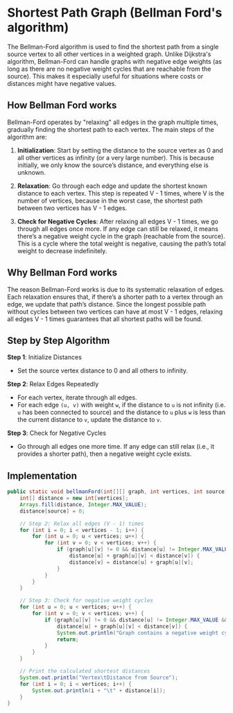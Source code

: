 # Shortest Path Graph (Bellman Ford's algorithm)

The Bellman-Ford algorithm is used to find the shortest path from a single source vertex to all other vertices in a weighted graph. Unlike Dijkstra's algorithm, Bellman-Ford can handle graphs with negative edge weights (as long as there are no negative weight cycles that are reachable from the source). This makes it especially useful for situations where costs or distances might have negative values.

## How Bellman Ford works

Bellman-Ford operates by "relaxing" all edges in the graph multiple times, gradually finding the shortest path to each vertex. The main steps of the algorithm are:

1. **Initialization**: Start by setting the distance to the source vertex as 0 and all other vertices as infinity (or a very large number). This is because initially, we only know the source’s distance, and everything else is unknown.

2. **Relaxation**: Go through each edge and update the shortest known distance to each vertex. This step is repeated V - 1 times, where V is the number of vertices, because in the worst case, the shortest path between two vertices has V - 1 edges.

3. **Check for Negative Cycles**: After relaxing all edges V - 1 times, we go through all edges once more. If any edge can still be relaxed, it means there’s a negative weight cycle in the graph (reachable from the source). This is a cycle where the total weight is negative, causing the path’s total weight to decrease indefinitely.

## Why Bellman Ford works

The reason Bellman-Ford works is due to its systematic relaxation of edges. Each relaxation ensures that, if there’s a shorter path to a vertex through an edge, we update that path’s distance. Since the longest possible path without cycles between two vertices can have at most V - 1 edges, relaxing all edges V - 1 times guarantees that all shortest paths will be found.

## Step by Step Algorithm

**Step 1**: Initialize Distances

- Set the source vertex distance to 0 and all others to infinity.

**Step 2**: Relax Edges Repeatedly

- For each vertex, iterate through all edges.
- For each edge `(u, v)` with weight `w`, if the distance to `u` is not infinity (i.e. `u` has been connected to source) and the distance to `u` plus `w` is less than the current distance to `v`, update the distance to `v`.

**Step 3**: Check for Negative Cycles

- Go through all edges one more time. If any edge can still relax (i.e., it provides a shorter path), then a negative weight cycle exists.

## Implementation

```java
public static void bellmanFord(int[][] graph, int vertices, int source) {
    int[] distance = new int[vertices];
    Arrays.fill(distance, Integer.MAX_VALUE);
    distance[source] = 0;

    // Step 2: Relax all edges (V - 1) times
    for (int i = 0; i < vertices - 1; i++) {
        for (int u = 0; u < vertices; u++) {
            for (int v = 0; v < vertices; v++) {
                if (graph[u][v] != 0 && distance[u] != Integer.MAX_VALUE &&
                    distance[u] + graph[u][v] < distance[v]) {
                    distance[v] = distance[u] + graph[u][v];
                }
            }
        }
    }

    // Step 3: Check for negative weight cycles
    for (int u = 0; u < vertices; u++) {
        for (int v = 0; v < vertices; v++) {
            if (graph[u][v] != 0 && distance[u] != Integer.MAX_VALUE &&
                distance[u] + graph[u][v] < distance[v]) {
                System.out.println("Graph contains a negative weight cycle.");
                return;
            }
        }
    }

    // Print the calculated shortest distances
    System.out.println("Vertex\tDistance from Source");
    for (int i = 0; i < vertices; i++) {
        System.out.println(i + "\t" + distance[i]);
    }
}
```
